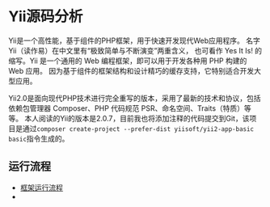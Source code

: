 # Yii源码分析
Yii是一个高性能，基于组件的PHP框架，用于快速开发现代Web应用程序。 名字Yii（读作易）在中文里有“极致简单与不断演变”两重含义， 也可看作 Yes It Is! 的缩写。Yii 是一个通用的 Web 编程框架，即可以用于开发各种用 PHP 构建的 Web 应用。 因为基于组件的框架结构和设计精巧的缓存支持，它特别适合开发大型应用。

Yii2.0是面向现代PHP技术进行完全重写的版本，采用了最新的技术和协议，包括依赖包管理器 Composer、PHP 代码规范 PSR、命名空间、Traits（特质）等等。 本人阅读的Yii的版本是2.0.7，目前我也将添加注释的代码提交到Git，该项目是通过`composer create-project --prefer-dist yiisoft/yii2-app-basic basic`指令生成的。

## 运行流程
* [框架运行流程](yii.md)
* []()
